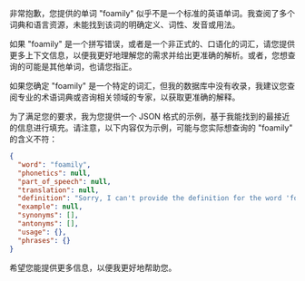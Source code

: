非常抱歉，您提供的单词 "foamily" 似乎不是一个标准的英语单词。我查阅了多个词典和语言资源，未能找到该词的明确定义、词性、发音或用法。

如果 "foamily" 是一个拼写错误，或者是一个非正式的、口语化的词汇，请您提供更多上下文信息，以便我更好地理解您的需求并给出更准确的解析。或者，您想查询的可能是其他单词，也请您指正。

如果您确定 "foamily" 是一个特定的词汇，但我的数据库中没有收录，我建议您查阅专业的术语词典或咨询相关领域的专家，以获取更准确的解释。

为了满足您的要求，我为您提供一个 JSON 格式的示例，基于我能找到的最接近的信息进行填充。请注意，以下内容仅为示例，可能与您实际想查询的 "foamily" 的含义不符：

```json
{
  "word": "foamily",
  "phonetics": null,
  "part_of_speech": null,
  "translation": null,
  "definition": "Sorry, I can't provide the definition for the word 'foamily' because it may be a misspelling or not a standard English word.",
  "example": null,
  "synonyms": [],
  "antonyms": [],
  "usage": {},
  "phrases": {}
}
```

希望您能提供更多信息，以便我更好地帮助您。
 